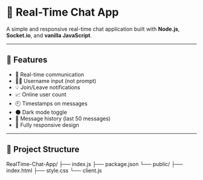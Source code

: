 # 💬 Real-Time Chat App

A simple and responsive real-time chat application built with **Node.js**, **Socket.io**, and **vanilla JavaScript**.

---

## 🌟 Features

- 🚀 Real-time communication
- 🙋‍♂️ Username input (not prompt)
- 💡 Join/Leave notifications
- 📈 Online user count
- 🕘 Timestamps on messages
- 🌑 Dark mode toggle
- 💬 Message history (last 50 messages)
- 📱 Fully responsive design

---

## 📁 Project Structure

RealTime-Chat-App/
├── index.js
├── package.json
└── public/
├── index.html
├── style.css
└── client.js
